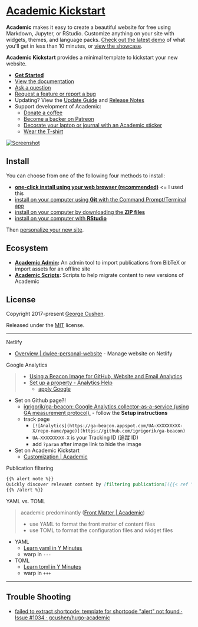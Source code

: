 # [Academic Kickstart](https://sourcethemes.com/academic/)

**Academic** makes it easy to create a beautiful website for free using Markdown, Jupyter, or RStudio. Customize anything on your site with widgets, themes, and language packs. [Check out the latest demo](https://academic-demo.netlify.com/) of what you'll get in less than 10 minutes, or [view the showcase](https://sourcethemes.com/academic/#expo).

**Academic Kickstart** provides a minimal template to kickstart your new website.

* [**Get Started**](#install)
* [View the documentation](https://sourcethemes.com/academic/docs/)
* [Ask a question](http://discuss.gohugo.io/)
* [Request a feature or report a bug](https://github.com/gcushen/hugo-academic/issues)
* Updating? View the [Update Guide](https://sourcethemes.com/academic/docs/update/) and [Release Notes](https://sourcethemes.com/academic/updates/)
* Support development of Academic:
  * [Donate a coffee](https://paypal.me/cushen)
  * [Become a backer on Patreon](https://www.patreon.com/cushen)
  * [Decorate your laptop or journal with an Academic sticker](https://www.redbubble.com/people/neutreno/works/34387919-academic)
  * [Wear the T-shirt](https://academic.threadless.com/)

[![Screenshot](https://raw.githubusercontent.com/gcushen/hugo-academic/master/academic.png)](https://github.com/gcushen/hugo-academic/)

## Install

You can choose from one of the following four methods to install:

* [**one-click install using your web browser (recommended)**](https://sourcethemes.com/academic/docs/install/#install-with-web-browser) <= I used this
* [install on your computer using **Git** with the Command Prompt/Terminal app](https://sourcethemes.com/academic/docs/install/#install-with-git)
* [install on your computer by downloading the **ZIP files**](https://sourcethemes.com/academic/docs/install/#install-with-zip)
* [install on your computer with **RStudio**](https://sourcethemes.com/academic/docs/install/#install-with-rstudio)

Then [personalize your new site](https://sourcethemes.com/academic/docs/get-started/).

## Ecosystem

* **[Academic Admin](https://github.com/sourcethemes/academic-admin):** An admin tool to import publications from BibTeX or import assets for an offline site
* **[Academic Scripts](https://github.com/sourcethemes/academic-scripts):** Scripts to help migrate content to new versions of Academic

## License

Copyright 2017-present [George Cushen](https://georgecushen.com).

Released under the [MIT](https://github.com/sourcethemes/academic-kickstart/blob/master/LICENSE.md) license.

---

Netlify

* [Overview | dwlee-personal-website](https://app.netlify.com/sites/dwlee-personal-website/overview) - Manage website on Netlify

Google Analytics

> * [Using a Beacon Image for GitHub, Website and Email Analytics](https://www.sitepoint.com/using-beacon-image-github-website-email-analytics/)
> * [Set up a property - Analytics Help](https://support.google.com/analytics/answer/1042508?hl=en)
>   * [apply Google](https://analytics.google.com/analytics/web/?authuser=0#/provision)

* Set on Github page?!
  * [igrigorik/ga-beacon: Google Analytics collector-as-a-service (using GA measurement protocol).](https://github.com/igrigorik/ga-beacon) - follow the **Setup instructions**
  * track page
    * `[![Analytics](https://ga-beacon.appspot.com/UA-XXXXXXXXX-X/repo-name/page)](https://github.com/igrigorik/ga-beacon)`
    * `UA-XXXXXXXXX-X` is your Tracking ID (追蹤 ID)
    * add `?param` after image link to hide the image
* Set on Academic Kickstart
  * [Customization | Academic](https://sourcethemes.com/academic/docs/customization/#analytics)

Publication filtering

```md
{{% alert note %}}
Quickly discover relevant content by [filtering publications]({{< ref "/publication/_index.md" >}}).
{{% /alert %}}
```

YAML vs. TOML

> academic predominantly ([Front Matter | Academic](https://sourcethemes.com/academic/docs/front-matter/))
>
> * use YAML to format the front matter of content files
> * use TOML to format the configuration files and widget files

* YAML
  * [Learn yaml in Y Minutes](https://learnxinyminutes.com/docs/yaml/)
  * warp in `---`
* TOML
  * [Learn toml in Y Minutes](https://learnxinyminutes.com/docs/toml/)
  * warp in `+++`

---

## Trouble Shooting

* [failed to extract shortcode: template for shortcode "alert" not found · Issue #1034 · gcushen/hugo-academic](https://github.com/gcushen/hugo-academic/issues/1034)
